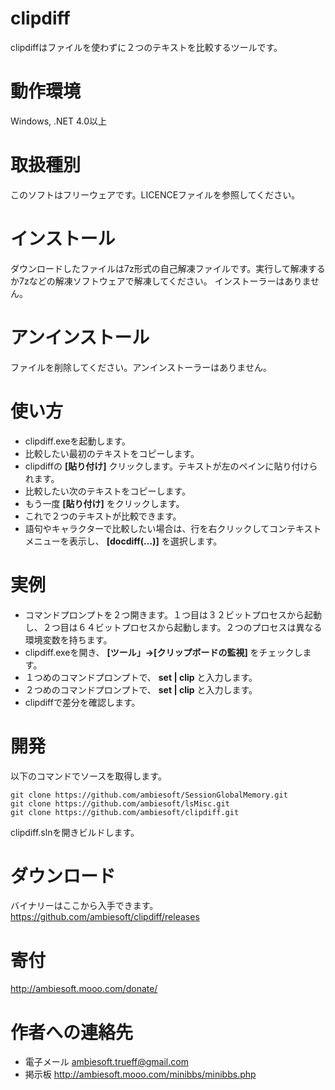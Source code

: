 # clipdiff
clipdiffはファイルを使わずに２つのテキストを比較するツールです。

# 動作環境
Windows, .NET 4.0以上

# 取扱種別
このソフトはフリーウェアです。LICENCEファイルを参照してください。

# インストール
ダウンロードしたファイルは7z形式の自己解凍ファイルです。実行して解凍するか7zなどの解凍ソフトウェアで解凍してください。
インストーラーはありません。

# アンインストール
ファイルを削除してください。アンインストーラーはありません。

# 使い方
* clipdiff.exeを起動します。
* 比較したい最初のテキストをコピーします。
* clipdiffの **[貼り付け]** クリックします。テキストが左のペインに貼り付けられます。
* 比較したい次のテキストをコピーします。
* もう一度 **[貼り付け]** をクリックします。
* これで２つのテキストが比較できます。
* 語句やキャラクターで比較したい場合は、行を右クリックしてコンテキストメニューを表示し、 **[docdiff(...)]** を選択します。

# 実例
* コマンドプロンプトを２つ開きます。１つ目は３２ビットプロセスから起動し、２つ目は６４ビットプロセスから起動します。２つのプロセスは異なる環境変数を持ちます。
* clipdiff.exeを開き、 **[ツール」->[クリップボードの監視]** をチェックします。
* １つめのコマンドプロンプトで、 **set | clip** と入力します。
* ２つめのコマンドプロンプトで、 **set | clip** と入力します。
* clipdiffで差分を確認します。


# 開発
以下のコマンドでソースを取得します。
```
git clone https://github.com/ambiesoft/SessionGlobalMemory.git
git clone https://github.com/ambiesoft/lsMisc.git
git clone https://github.com/ambiesoft/clipdiff.git
```
clipdiff.slnを開きビルドします。

# ダウンロード
バイナリーはここから入手できます。
<https://github.com/ambiesoft/clipdiff/releases>

# 寄付
<http://ambiesoft.mooo.com/donate/>

# 作者への連絡先
* 電子メール ambiesoft.trueff@gmail.com
* 掲示板 <http://ambiesoft.mooo.com/minibbs/minibbs.php>
